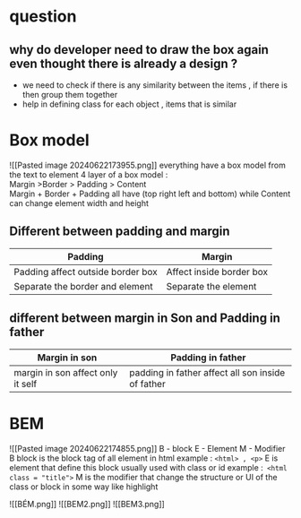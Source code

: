 

# question 
## why do developer need to draw the box again even thought there is already a design ? 
- we need to check if there is any similarity between the items , if there is then group them together 
- help in defining class for each object , items  that is similar  
# Box model 
![[Pasted image 20240622173955.png]]
everything have a box model from the text to element 
4 layer of a box model  :  
Margin  >Border > Padding > Content  
Margin + Border + Padding all have (top right left and bottom) 
while Content can change element width  and height 

## Different between padding and margin 

| Padding                           | Margin                   |
| --------------------------------- | ------------------------ |
| Padding affect outside border box | Affect inside border box |
| Separate the border and element   | Separate the element     |
## different between margin in Son and Padding in father 


| Margin in son                     | Padding in father                                  |
| --------------------------------- | -------------------------------------------------- |
| margin in son affect only it self | padding in father affect all  son inside of father |
# BEM  
![[Pasted image 20240622174855.png]]
B - block 
E - Element 
M - Modifier 
B block is the block tag of all element in html example : `<html> , <p>`
E is element that define this block usually used with class or id example :` <html class = "title">`
M is the modifier that change the structure or UI of the class or block in some way like highlight 


![[BÉM.png]]
![[BEM2.png]]
![[BEM3.png]]
